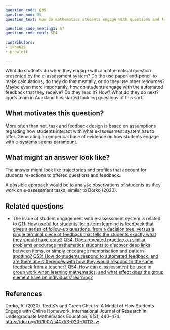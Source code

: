 ```yaml
---
question_code: Q35 
question_num: 35 
question_text: How do mathematics students engage with questions and feedback provided by an e-assessment system? 

question_code_meeting1: A7 
question_code_conf: SE4 

contributors: 
- ikon625
- prowlett

---
```

What do students do when they engage with a mathematical question presented by the e-assessment system? Do the use paper-and-pencil to make calculations, do they do that mentally, or do they use other resources? Maybe even more importantly, how do students engage with the automated feedback that they receive? Do they read it? How? What do they do next? Igor's team in Auckland has started tackling questions of this sort.

## What motivates this question?

More often than not, task and feedback design is based on assumptions regarding how students interact with what e-assessment system has to offer. Generating an emperical base of evidence on how students engage with e-systems seems paramount.

## What might an answer look like?

The answer might look like trajectories and profiles that account for students re-actions to offered questions and feedback.

A possible approach would be to analyse observations of students as they work on e-assessment tasks, similar to Dorko (2020).

## Related questions

* The issue of student engagement with e-assessment system is related to [Q11: How useful for students’ long-term learning is feedback that gives a series of follow-up questions, from a decision tree, versus a single terminal piece of feedback that tells the students exactly what they should have done?](Q11) [Q34: Does repeated practice on similar problems encourage mathematics students to discover deep links between items, or simply encourage memorisation and pattern-spotting?](Q34) [Q53: How do students respond to automated feedback, and are there any differences with how they would respond to the same feedback from a teacher?](Q53) [Q54: How can e-assessment be used in group work when learning mathematics, and what effect does the group element have on individuals' learning?](Q54)

## References

Dorko, A. (2020). Red X’s and Green Checks: A Model of How Students Engage with Online Homework. International Journal of Research in Undergraduate Mathematics Education, 6(3), 446–474. https://doi.org/10.1007/s40753-020-00113-w
